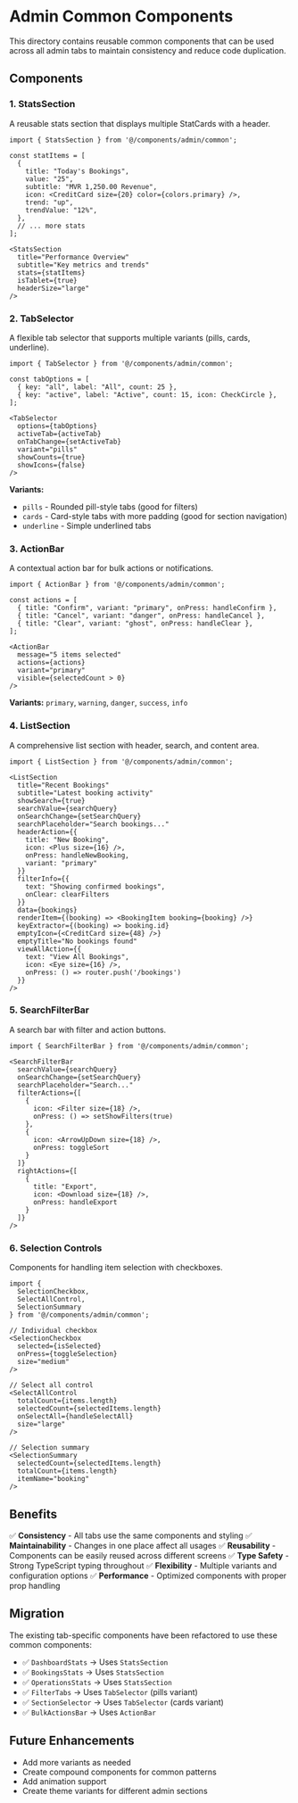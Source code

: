 # Admin Common Components

This directory contains reusable common components that can be used across all admin tabs to maintain consistency and reduce code duplication.

## Components

### 1. **StatsSection**
A reusable stats section that displays multiple StatCards with a header.

```tsx
import { StatsSection } from '@/components/admin/common';

const statItems = [
  {
    title: "Today's Bookings",
    value: "25",
    subtitle: "MVR 1,250.00 Revenue",
    icon: <CreditCard size={20} color={colors.primary} />,
    trend: "up",
    trendValue: "12%",
  },
  // ... more stats
];

<StatsSection
  title="Performance Overview"
  subtitle="Key metrics and trends"
  stats={statItems}
  isTablet={true}
  headerSize="large"
/>
```

### 2. **TabSelector**
A flexible tab selector that supports multiple variants (pills, cards, underline).

```tsx
import { TabSelector } from '@/components/admin/common';

const tabOptions = [
  { key: "all", label: "All", count: 25 },
  { key: "active", label: "Active", count: 15, icon: CheckCircle },
];

<TabSelector
  options={tabOptions}
  activeTab={activeTab}
  onTabChange={setActiveTab}
  variant="pills"
  showCounts={true}
  showIcons={false}
/>
```

**Variants:**
- `pills` - Rounded pill-style tabs (good for filters)
- `cards` - Card-style tabs with more padding (good for section navigation)
- `underline` - Simple underlined tabs

### 3. **ActionBar**
A contextual action bar for bulk actions or notifications.

```tsx
import { ActionBar } from '@/components/admin/common';

const actions = [
  { title: "Confirm", variant: "primary", onPress: handleConfirm },
  { title: "Cancel", variant: "danger", onPress: handleCancel },
  { title: "Clear", variant: "ghost", onPress: handleClear },
];

<ActionBar
  message="5 items selected"
  actions={actions}
  variant="primary"
  visible={selectedCount > 0}
/>
```

**Variants:** `primary`, `warning`, `danger`, `success`, `info`

### 4. **ListSection**
A comprehensive list section with header, search, and content area.

```tsx
import { ListSection } from '@/components/admin/common';

<ListSection
  title="Recent Bookings"
  subtitle="Latest booking activity"
  showSearch={true}
  searchValue={searchQuery}
  onSearchChange={setSearchQuery}
  searchPlaceholder="Search bookings..."
  headerAction={{
    title: "New Booking",
    icon: <Plus size={16} />,
    onPress: handleNewBooking,
    variant: "primary"
  }}
  filterInfo={{
    text: "Showing confirmed bookings",
    onClear: clearFilters
  }}
  data={bookings}
  renderItem={(booking) => <BookingItem booking={booking} />}
  keyExtractor={(booking) => booking.id}
  emptyIcon={<CreditCard size={48} />}
  emptyTitle="No bookings found"
  viewAllAction={{
    text: "View All Bookings",
    icon: <Eye size={16} />,
    onPress: () => router.push('/bookings')
  }}
/>
```

### 5. **SearchFilterBar**
A search bar with filter and action buttons.

```tsx
import { SearchFilterBar } from '@/components/admin/common';

<SearchFilterBar
  searchValue={searchQuery}
  onSearchChange={setSearchQuery}
  searchPlaceholder="Search..."
  filterActions={[
    {
      icon: <Filter size={18} />,
      onPress: () => setShowFilters(true)
    },
    {
      icon: <ArrowUpDown size={18} />,
      onPress: toggleSort
    }
  ]}
  rightActions={[
    {
      title: "Export",
      icon: <Download size={18} />,
      onPress: handleExport
    }
  ]}
/>
```

### 6. **Selection Controls**
Components for handling item selection with checkboxes.

```tsx
import { 
  SelectionCheckbox, 
  SelectAllControl, 
  SelectionSummary 
} from '@/components/admin/common';

// Individual checkbox
<SelectionCheckbox
  selected={isSelected}
  onPress={toggleSelection}
  size="medium"
/>

// Select all control
<SelectAllControl
  totalCount={items.length}
  selectedCount={selectedItems.length}
  onSelectAll={handleSelectAll}
  size="large"
/>

// Selection summary
<SelectionSummary
  selectedCount={selectedItems.length}
  totalCount={items.length}
  itemName="booking"
/>
```

## Benefits

✅ **Consistency** - All tabs use the same components and styling
✅ **Maintainability** - Changes in one place affect all usages
✅ **Reusability** - Components can be easily reused across different screens
✅ **Type Safety** - Strong TypeScript typing throughout
✅ **Flexibility** - Multiple variants and configuration options
✅ **Performance** - Optimized components with proper prop handling

## Migration

The existing tab-specific components have been refactored to use these common components:

- ✅ `DashboardStats` → Uses `StatsSection`
- ✅ `BookingsStats` → Uses `StatsSection`  
- ✅ `OperationsStats` → Uses `StatsSection`
- ✅ `FilterTabs` → Uses `TabSelector` (pills variant)
- ✅ `SectionSelector` → Uses `TabSelector` (cards variant)
- ✅ `BulkActionsBar` → Uses `ActionBar`

## Future Enhancements

- Add more variants as needed
- Create compound components for common patterns
- Add animation support
- Create theme variants for different admin sections 